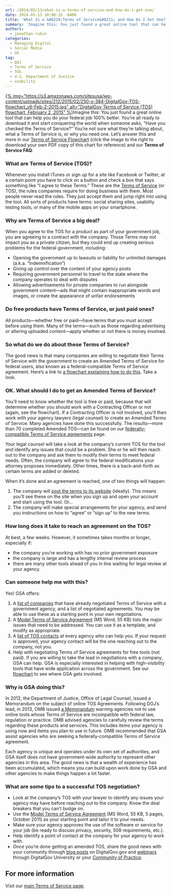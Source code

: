 ```yaml
---
url: /2014/05/13/what-is-a-terms-of-service-and-how-do-i-get-one/
date: 2014-05-13 10:00:33 -0400
title: 'What Is a &#8220;Terms of Service&#8221; and How Do I Get One?'
summary: 'Imagine this: You just found a great online tool that can help you do your federal job 100% better. You&rsquo;re all ready to download it and start conquering the world when someone asks, &#8220;Have you checked the Terms of Service?&#8221; You&rsquo;re not sure what they&rsquo;re talking'
authors:
  - jonathan-rubin
categories:
  - Managing Digital
  - Social Media
  - UX
tag:
  - DOJ
  - Terms of Service
  - TOS
  - U.S. Department of Justice
  - usability
---
```


[{% img="https://s3.amazonaws.com/sitesusa/wp-content/uploads/sites/212/2015/02/250-x-384-DigitalGov-TOS-flowchart_v6-Feb-2-2015.jpg" alt="DigitalGov Terms of Service (TOS) flowchart, February 2, 2015" %}](https://s3.amazonaws.com/sitesusa/wp-content/uploads/sites/212/2015/06/DigitalGov-TOS-flowchart_v6-Feb-2-2015-links.pdf)Imagine this: You just found a great online tool that can help you do your federal job 100% better. You’re all ready to download it and start conquering the world when someone asks, &#8220;Have you checked the Terms of Service?&#8221; You’re not sure what they’re talking about, what a Terms of Service is, or why you need one. Let’s answer this and more in our [Terms of Service Flowchart](https://s3.amazonaws.com/sitesusa/wp-content/uploads/sites/212/2015/02/900-x-1383-DigitalGov-TOS-flowchart_v6-Feb-2-2015.jpg) (click the image to the right to download your own PDF copy of this chart for reference) and our **Terms of Service FAQ**:

### What are Terms of Service (TOS)?

Whenever you install iTunes or sign up for a site like Facebook or Twitter, at a certain point you have to click on a button and check a box that says something like &#8220;I agree to these Terms.&#8221; These are the [Terms of Service](https://www.WHATEVER/resources/federal-compatible-terms-of-service-agreements/) (or TOS), the rules companies require for doing business with them. Most people never read the rules. They just accept them and jump right into using the tool. All sorts of  products have terms: social sharing sites, usability testing tools, or many of the mobile apps on your smartphone.

### Why are Terms of Service a big deal?

When you agree to the TOS for a product as part of your government job, you are agreeing to a contract with the company. Those Terms may not impact you as a private citizen, but they could end up creating serious problems for the federal government, including:

  * Opening the government up to lawsuits or liability for unlimited damages (a.k.a. &#8220;Indemnification&#8221;)
  * Giving up control over the content of your agency posts
  * Requiring government personnel to travel to the state where the company operates to deal with disputes
  * Allowing advertisements for private companies to run alongside government content—ads that might contain inappropriate words and images, or create the appearance of unfair endorsements

### Do free products have Terms of Service, or just paid ones?

All products—whether free or paid—have terms that you must accept before using them. Many of the terms—such as those regarding advertising or altering uploaded content—apply whether or not there is money involved.

### So what do we do about these Terms of Service?

The good news is that many companies are willing to negotiate their Terms of Service with the government to create an Amended Terms of Service for federal users, also known as a federal-compatible Terms of Service agreement. Here’s a link to [a flowchart explaining how to do this](https://s3.amazonaws.com/sitesusa/wp-content/uploads/sites/212/2015/02/900-x-1383-DigitalGov-TOS-flowchart_v6-Feb-2-2015.jpg "A Terms of Service flowchart"). Take a look.

### OK. What should I do to get an Amended Terms of Service?

You&#8217;ll need to know whether the tool is free or paid, because that will determine whether you should work with a Contracting Officer or not (again, see the flowchart). If a Contracting Officer is not involved, you&#8217;ll then work with your agency lawyers (legal counsel) to create an Amended Terms of Service. Many agencies have done this successfully. The results—more than 70 completed Amended TOS—can be found on our [federally-compatible Terms of Service agreements](https://www.WHATEVER/resources/federal-compatible-terms-of-service-agreements/) page.

Your legal counsel will take a look at the company&#8217;s current TOS for the tool and identify any issues that could be a problem. She or he will then reach out to the company and ask them to modify their terms to meet federal needs. Often, the company will agree to the federal modifications your attorney proposes immediately. Other times, there is a back-and-forth as certain terms are added or deleted.

When it&#8217;s done and an agreement is reached, one of two things will happen:

  1. The company will [post the terms to its website](https://www.eventbrite.com/l/federal-government) (ideally). This means you’ll see these on the site when you sign up and open your account and start using the tool. Or&#8230;
  2. The company will make special arrangements for your agency, and send you instructions on how to &#8220;agree&#8221; or &#8220;sign up&#8221; to the new terms.

### How long does it take to reach an agreement on the TOS?

At best, a few weeks. However, it sometimes takes months or longer, especially if:

  * the company you’re working with has no prior government exposure
  * the company is large and has a lengthy internal review process
  * there are many other tools ahead of you in line waiting for legal review at your agency.

### Can someone help me with this?

Yes! GSA offers:

  1. A [list of companies](https://www.WHATEVER/resources/negotiated-terms-of-service-agreements/) that have already negotiated Terms of Service with a government agency, and a list of negotiated agreements. You may be able to use these as a starting point in your own negotiations.
  2. A [Model Terms of Service Agreement](https://s3.amazonaws.com/sitesusa/wp-content/uploads/sites/212/2014/01/model-amendment-to-tos-for-g.doc) (MS Word, 55 KB) lists the major issues that need to be addressed. You can use it as a template, and modify as appropriate.
  3. A [list of TOS contacts](https://www.WHATEVER/resources/agency-points-of-contact-for-federal-compatible-terms-of-service-agreements/) at every agency who can help you. If your request is approved, your agency contact will be the one reaching out to the company, not you.
  4. Help with negotiating Terms of Service agreements for free tools (not paid). If you are willing to take the lead in negotiations with a company, GSA can help. GSA is especially interested in helping with high-visibility tools that have wide application across the government. See our [flowchart](https://s3.amazonaws.com/sitesusa/wp-content/uploads/sites/212/2015/02/900-x-1383-DigitalGov-TOS-flowchart_v6-Feb-2-2015.jpg "A Terms of Service flowchart") to see where GSA gets involved.

### Why is GSA doing this?

In 2012, the Department of Justice, Office of Legal Counsel, issued a Memorandum on the subject of online TOS Agreements. Following DOJ&#8217;s lead, in 2013, OMB issued [a Memorandum](http://www.whitehouse.gov/sites/default/files/omb/memoranda/2013/m-13-10.pdf) warning agencies not to use online tools whose Terms of Service are incompatible with federal law, regulation or practice. OMB advised agencies to carefully review the terms regarding these products and services. This includes items your agency is using now and items you plan to use in future. OMB recommended that GSA assist agencies who are seeking a federally-compatible Terms of Service agreement.

Each agency is unique and operates under its own set of authorities, and GSA itself does not have government-wide authority to represent other agencies in this area. The good news is that a wealth of experience has been accumulated, which means you can build upon work done by GSA and other agencies to make things happen a lot faster.

### What are some tips to a successful TOS negotiation?

  * Look at the company&#8217;s TOS with your lawyer to identify any issues your agency may have before reaching out to the company. Know the deal breakers that you can&#8217;t budge on.
  * Use the [Model Terms of Service Agreement](https://s3.amazonaws.com/sitesusa/wp-content/uploads/sites/212/2014/01/model-amendment-to-tos-for-g.doc) (MS Word, 55 KB, 5 pages, October 2011) as your starting point and tailor it to your needs.
  * Make sure your agency approves the use of the software or service for your job (be ready to discuss privacy, security, 508 requirements, etc.).
  * Help identify a point of contact at the company for your agency to work with.
  * Once you’re done getting an amended TOS, share the good news with your community through [blog posts](https://www.WHATEVER/2014/03/27/gsa-introduces-news-genius-to-decode-government-web/) on DigitalGov.gov and [webinars](https://www.WHATEVER/digitalgov-university/) through DigitalGov University or your [Community of Practice](https://www.WHATEVER/communities/).

## **For more information**

Visit our [main Terms of Service page](https://www.WHATEVER/resources/federal-compatible-terms-of-service-agreements/).